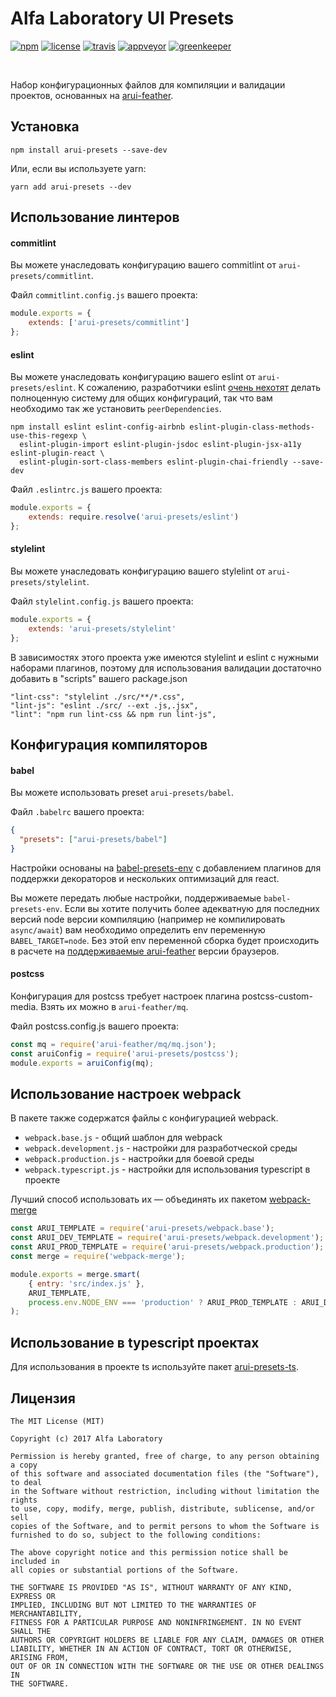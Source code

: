 Alfa Laboratory UI Presets
==========================

[![npm][npm-img]][npm]
[![license][license-img]][license]
[![travis][travis-img]][travis]
[![appveyor][appveyor-img]][appveyor]
[![greenkeeper][greenkeeper-img]][greenkeeper]

[appveyor]:        https://ci.appveyor.com/project/teryaew/arui-presets
[appveyor-img]:    https://img.shields.io/appveyor/ci/teryaew/arui-presets/master.svg?label=win
[greenkeeper]:     https://greenkeeper.io
[greenkeeper-img]: https://badges.greenkeeper.io/alfa-laboratory/arui-presets.svg
[license]:         https://opensource.org/licenses/MIT
[license-img]:     https://img.shields.io/badge/License-MIT-brightgreen.svg
[npm-img]:         https://img.shields.io/npm/v/arui-presets.svg
[npm]:             https://www.npmjs.org/package/arui-presets
[travis]:          https://travis-ci.org/alfa-laboratory/arui-presets?branch=master
[travis-img]:      https://img.shields.io/travis/alfa-laboratory/arui-presets/master.svg?label=unix

<br />

Набор конфигурационных файлов для компиляции и валидации проектов, основанных на [arui-feather](https://github.com/alfa-laboratory/arui-feather).

Установка
---------
```
npm install arui-presets --save-dev
```

Или, если вы используете yarn:
```
yarn add arui-presets --dev
```

Использование линтеров
----------------------

#### commitlint
Вы можете унаследовать конфигурацию вашего commitlint от `arui-presets/commitlint`.


Файл `commitlint.config.js` вашего проекта:
```js
module.exports = {
    extends: ['arui-presets/commitlint']
};
```


#### eslint
Вы можете унаследовать конфигурацию вашего eslint от `arui-presets/eslint`.
К сожалению, разработчики eslint [очень нехотят](https://github.com/eslint/eslint/issues/3458) делать полноценную систему для общих конфигураций, так что вам 
необходимо так же установить `peerDependencies`.

```
npm install eslint eslint-config-airbnb eslint-plugin-class-methods-use-this-regexp \
  eslint-plugin-import eslint-plugin-jsdoc eslint-plugin-jsx-a11y eslint-plugin-react \
  eslint-plugin-sort-class-members eslint-plugin-chai-friendly --save-dev
```


Файл `.eslintrc.js` вашего проекта:
```js
module.exports = {
    extends: require.resolve('arui-presets/eslint')
};
```

#### stylelint
Вы можете унаследовать конфигурацию вашего stylelint от `arui-presets/stylelint`.


Файл `stylelint.config.js` вашего проекта:
```js
module.exports = {
    extends: 'arui-presets/stylelint'
};
```

В зависимостях этого проекта уже имеются stylelint и eslint с нужными наборами плагинов, поэтому
для использования валидации достаточно добавить в "scripts" вашего package.json
```
"lint-css": "stylelint ./src/**/*.css",
"lint-js": "eslint ./src/ --ext .js,.jsx",
"lint": "npm run lint-css && npm run lint-js",
```

Конфигурация компиляторов
-------------------------

#### babel
Вы можете использовать preset `arui-presets/babel`.


Файл `.babelrc` вашего проекта:
```json
{
  "presets": ["arui-presets/babel"]
}
```

Настройки основаны на [babel-presets-env](https://babeljs.io/docs/plugins/preset-env/) с добавлением плагинов для 
поддержки декораторов и нескольких оптимизаций для react.

Вы можете передать любые настройки, поддерживаемые `babel-presets-env`.
Если вы хотите получить более адекватную для последних версий node версии компиляцию
(например не компилировать `async/await`) вам необходимо определить env переменную `BABEL_TARGET=node`.
Без этой env переменной сборка будет происходить в расчете на [поддерживаемые arui-feather](https://github.com/alfa-laboratory/arui-feather#%D0%9F%D0%BE%D0%B4%D0%B4%D0%B5%D1%80%D0%B6%D0%B8%D0%B2%D0%B0%D0%B5%D0%BC%D1%8B%D0%B5-%D0%B1%D1%80%D0%B0%D1%83%D0%B7%D0%B5%D1%80%D1%8B)
версии браузеров.  


#### postcss
Конфигурация для postcss требует настроек плагина postcss-custom-media. Взять их можно в `arui-feather/mq`.

Файл postcss.config.js вашего проекта:
```js
const mq = require('arui-feather/mq/mq.json');
const aruiConfig = require('arui-presets/postcss');
module.exports = aruiConfig(mq);
```

Использование настроек webpack
------------------------------

В пакете также содержатся файлы с конфигурацией webpack.

- `webpack.base.js` - общий шаблон для webpack
- `webpack.development.js` - настройки для разработческой среды
- `webpack.production.js` - настройки для боевой среды
- `webpack.typescript.js` - настройки для использования typescript в проекте

Лучший способ использовать их — объединять их пакетом [webpack-merge](https://github.com/survivejs/webpack-merge)

```js
const ARUI_TEMPLATE = require('arui-presets/webpack.base');
const ARUI_DEV_TEMPLATE = require('arui-presets/webpack.development');
const ARUI_PROD_TEMPLATE = require('arui-presets/webpack.production');
const merge = require('webpack-merge');

module.exports = merge.smart(
    { entry: 'src/index.js' },
    ARUI_TEMPLATE,
    process.env.NODE_ENV === 'production' ? ARUI_PROD_TEMPLATE : ARUI_DEV_TEMPLATE
);
```

Использование в typescript проектах
-----------------------------------
Для использования в проекте ts используйте пакет [arui-presets-ts](https://github.com/alfa-laboratory/arui-presets-ts).

Лицензия
--------

```
The MIT License (MIT)

Copyright (c) 2017 Alfa Laboratory

Permission is hereby granted, free of charge, to any person obtaining a copy
of this software and associated documentation files (the "Software"), to deal
in the Software without restriction, including without limitation the rights
to use, copy, modify, merge, publish, distribute, sublicense, and/or sell
copies of the Software, and to permit persons to whom the Software is
furnished to do so, subject to the following conditions:

The above copyright notice and this permission notice shall be included in
all copies or substantial portions of the Software.

THE SOFTWARE IS PROVIDED "AS IS", WITHOUT WARRANTY OF ANY KIND, EXPRESS OR
IMPLIED, INCLUDING BUT NOT LIMITED TO THE WARRANTIES OF MERCHANTABILITY,
FITNESS FOR A PARTICULAR PURPOSE AND NONINFRINGEMENT. IN NO EVENT SHALL THE
AUTHORS OR COPYRIGHT HOLDERS BE LIABLE FOR ANY CLAIM, DAMAGES OR OTHER
LIABILITY, WHETHER IN AN ACTION OF CONTRACT, TORT OR OTHERWISE, ARISING FROM,
OUT OF OR IN CONNECTION WITH THE SOFTWARE OR THE USE OR OTHER DEALINGS IN
THE SOFTWARE.
```
